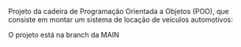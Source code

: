 
Projeto da cadeira de Programação Orientada a Objetos (POO), que consiste em montar um sistema de locação de veiculos automotivos:

O projeto está na branch da MAIN
